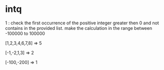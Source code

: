 # intq

1 : 
check the first occurrence of the positive integer greater then 0 and not contains in the provided list.
make the calculation in the range between -100000 to 100000

[1,2,3,4,6,7,8] => 5

[-1,-2,1,3] => 2

[-100,-200] => 1